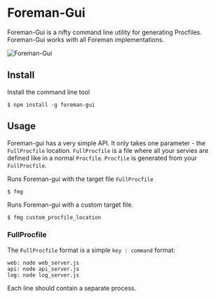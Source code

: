 # Foreman-Gui

Foreman-Gui is a nifty command line utility for generating Procfiles. Foreman-Gui works with all Foreman implementations.

![Foreman-Gui](https://raw.github.com/herkyl/foreman-gui/master/images/fmg.png)

## Install

Install the command line tool

    $ npm install -g foreman-gui

## Usage

Foreman-gui has a very simple API. It only takes one parameter - the `FullProcfile` location. `FullProcfile` is a file where all your servies are defined like in a normal `Procfile`. `Procfile` is generated from your `FullProcfile`.

Runs Foreman-gui with the target file `FullProcfile`

    $ fmg

Runs Foreman-gui with a custom target file.

    $ fmg custom_procfile_location

### FullProcfile

The `FullProcfile` format is a simple `key : command` format:

    web: node web_server.js
    api: node api_server.js
    log: node log_server.js

Each line should contain a separate process.
